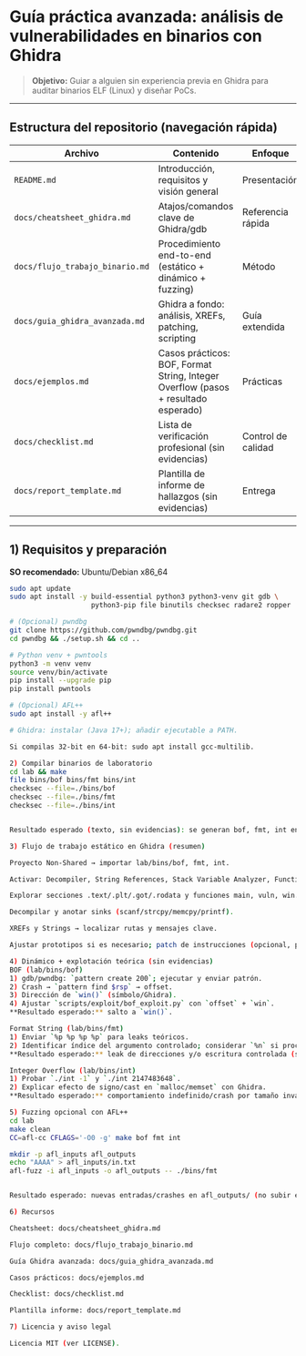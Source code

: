 # Guía práctica avanzada: análisis de vulnerabilidades en binarios con **Ghidra** 

> **Objetivo:** Guiar a alguien sin experiencia previa en Ghidra para auditar binarios ELF (Linux) y diseñar PoCs. 

---

## Estructura del repositorio (navegación rápida)

Archivo | Contenido | Enfoque
---|---|---
`README.md` | Introducción, requisitos y visión general | Presentación
`docs/cheatsheet_ghidra.md` | Atajos/comandos clave de Ghidra/gdb | Referencia rápida
`docs/flujo_trabajo_binario.md` | Procedimiento end-to-end (estático + dinámico + fuzzing) | Método
`docs/guia_ghidra_avanzada.md` | Ghidra a fondo: análisis, XREFs, patching, scripting | Guía extendida
`docs/ejemplos.md` | Casos prácticos: BOF, Format String, Integer Overflow (pasos + resultado esperado) | Prácticas
`docs/checklist.md` | Lista de verificación profesional (sin evidencias) | Control de calidad
`docs/report_template.md` | Plantilla de informe de hallazgos (sin evidencias) | Entrega

---

## 1) Requisitos y preparación

**SO recomendado:** Ubuntu/Debian x86_64

```bash
sudo apt update
sudo apt install -y build-essential python3 python3-venv git gdb \
                    python3-pip file binutils checksec radare2 ropper

# (Opcional) pwndbg
git clone https://github.com/pwndbg/pwndbg.git
cd pwndbg && ./setup.sh && cd ..

# Python venv + pwntools
python3 -m venv venv
source venv/bin/activate
pip install --upgrade pip
pip install pwntools

# (Opcional) AFL++
sudo apt install -y afl++

# Ghidra: instalar (Java 17+); añadir ejecutable a PATH.

Si compilas 32-bit en 64-bit: sudo apt install gcc-multilib.

2) Compilar binarios de laboratorio
cd lab && make
file bins/bof bins/fmt bins/int
checksec --file=./bins/bof
checksec --file=./bins/fmt
checksec --file=./bins/int


Resultado esperado (texto, sin evidencias): se generan bof, fmt, int en lab/bins/, con mitigaciones relajadas al compilar bof y fmt.

3) Flujo de trabajo estático en Ghidra (resumen)

Proyecto Non-Shared → importar lab/bins/bof, fmt, int.

Activar: Decompiler, String References, Stack Variable Analyzer, Function ID.

Explorar secciones .text/.plt/.got/.rodata y funciones main, vuln, win.

Decompilar y anotar sinks (scanf/strcpy/memcpy/printf).

XREFs y Strings → localizar rutas y mensajes clave.

Ajustar prototipos si es necesario; patch de instrucciones (opcional, para validar hipótesis).

4) Dinámico + explotación teórica (sin evidencias)
BOF (lab/bins/bof)
1) gdb/pwndbg: `pattern create 200`; ejecutar y enviar patrón.
2) Crash → `pattern find $rsp` → offset.
3) Dirección de `win()` (símbolo/Ghidra).
4) Ajustar `scripts/exploit/bof_exploit.py` con `offset` + `win`.
**Resultado esperado:** salto a `win()`.

Format String (lab/bins/fmt)
1) Enviar `%p %p %p %p` para leaks teóricos.
2) Identificar índice del argumento controlado; considerar `%n` si procede.
**Resultado esperado:** leak de direcciones y/o escritura controlada (si RELRO lo permite).

Integer Overflow (lab/bins/int)
1) Probar `./int -1` y `./int 2147483648`.
2) Explicar efecto de signo/cast en `malloc/memset` con Ghidra.
**Resultado esperado:** comportamiento indefinido/crash por tamaño inválido.

5) Fuzzing opcional con AFL++
cd lab
make clean
CC=afl-cc CFLAGS='-O0 -g' make bof fmt int

mkdir -p afl_inputs afl_outputs
echo "AAAA" > afl_inputs/in.txt
afl-fuzz -i afl_inputs -o afl_outputs -- ./bins/fmt


Resultado esperado: nuevas entradas/crashes en afl_outputs/ (no subir evidencias).

6) Recursos

Cheatsheet: docs/cheatsheet_ghidra.md

Flujo completo: docs/flujo_trabajo_binario.md

Guía Ghidra avanzada: docs/guia_ghidra_avanzada.md

Casos prácticos: docs/ejemplos.md

Checklist: docs/checklist.md

Plantilla informe: docs/report_template.md

7) Licencia y aviso legal

Licencia MIT (ver LICENSE).
